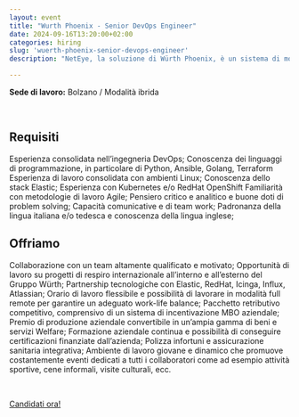 ```yaml
---
layout: event
title: "Wurth Phoenix - Senior DevOps Engineer"
date: 2024-09-16T13:20:00+02:00
categories: hiring
slug: 'wuerth-phoenix-senior-devops-engineer'
description: "NetEye, la soluzione di Würth Phoenix, è un sistema di monitoraggio unificato per l'infrastruttura IT e i servizi aziendali. Garantisce un ambiente IT sicuro e affidabile. Cerchiamo un Senior DevOps Engineer per il Team R&D, specializzato in CI/CD per NetEye."

---
```


**Sede di lavoro:** Bolzano / Modalità ibrida<br>

<br>

## Requisiti
Esperienza consolidata nell’ingegneria DevOps;
Conoscenza dei linguaggi di programmazione, in particolare di Python, Ansible, Golang, Terraform
Esperienza di lavoro consolidata con ambienti Linux;
Conoscenza dello stack Elastic;
Esperienza con Kubernetes e/o RedHat OpenShift
Familiarità con metodologie di lavoro Agile;
Pensiero critico e analitico e buone doti di problem solving;
Capacità comunicative e di team work;
Padronanza della lingua italiana e/o tedesca e conoscenza della lingua inglese;

## Offriamo
Collaborazione con un team altamente qualificato e motivato;
Opportunità di lavoro su progetti di respiro internazionale all’interno e all’esterno del Gruppo Würth;
Partnership tecnologiche con Elastic, RedHat, Icinga, Influx, Atlassian;
Orario di lavoro flessibile e possibilità di lavorare in modalità full remote per garantire un adeguato work-life balance;
Pacchetto retributivo competitivo, comprensivo di un sistema di incentivazione MBO aziendale;
Premio di produzione aziendale convertibile in un’ampia gamma di beni e servizi Welfare;
Formazione aziendale continua e possibilità di conseguire certificazioni finanziate dall’azienda;
Polizza infortuni e assicurazione sanitaria integrativa;
Ambiente di lavoro giovane e dinamico che promuove costantemente eventi dedicati a tutti i collaboratori come ad esempio attività sportive, cene informali, visite culturali, ecc.

<br>

<a class="btn btn-primary text-white btn-lg mt-3" target="_blank" href="https://www.wuerth-phoenix.com/job/senior-devops-engineer/">Candidati ora!</a>
